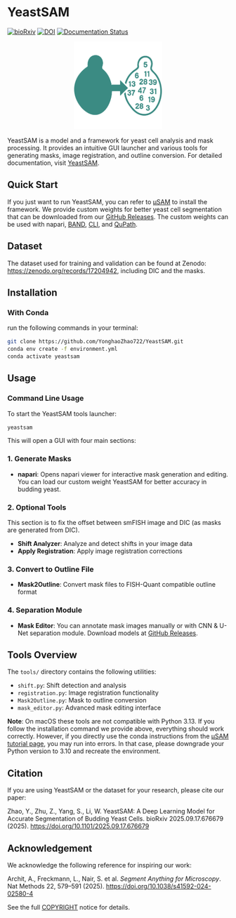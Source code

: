 # YeastSAM
[![bioRxiv](https://img.shields.io/badge/bioRxiv-10.1101%2F2025.09.17.676679-blue)](https://www.biorxiv.org/content/10.1101/2025.09.17.676679v1)
[![DOI](https://zenodo.org/badge/DOI/10.5281/zenodo.17204942.svg)](https://doi.org/10.5281/zenodo.17204942)
[![Documentation Status](https://readthedocs.org/projects/yeastsamdoc/badge/?version=latest)](https://yeastsamdoc.readthedocs.io/en/latest/?badge=latest)

<div align="center">
  <img src="src/yeastsam.png" alt="YeastSAM Logo" width="200"/>
</div>

YeastSAM is a model and a framework for yeast cell analysis and mask processing. It provides an intuitive GUI launcher and various tools for generating masks, image registration, and outline conversion. For detailed documentation, visit [YeastSAM](https://yeastsamdoc.readthedocs.io/en/latest/).

## Quick Start

If you just want to run YeastSAM, you can refer to [µSAM](https://github.com/computational-cell-analytics/micro-sam) to install the framework. We provide custom weights for better yeast cell segmentation that can be downloaded from our [GitHub Releases](https://github.com/YonghaoZhao722/YeastSAM/releases). The custom weights can be used with napari, [BAND](https://computational-cell-analytics.github.io/micro-sam/micro_sam.html#using-micro_sam-on-band), [CLI](https://computational-cell-analytics.github.io/micro-sam/micro_sam.html#using-the-command-line-interface-cli), and [QuPath](https://github.com/ksugar/qupath-extension-sam).

## Dataset
The dataset used for training and validation can be found at Zenodo: https://zenodo.org/records/17204942, including DIC and the masks.

## Installation

### With Conda

run the following commands in your terminal:

```bash
git clone https://github.com/YonghaoZhao722/YeastSAM.git
conda env create -f environment.yml
conda activate yeastsam
```

## Usage

### Command Line Usage
To start the YeastSAM tools launcher:

```bash
yeastsam
```

This will open a GUI with four main sections:

### 1. Generate Masks
- **napari**: Opens napari viewer for interactive mask generation and editing. You can load our custom weight YeastSAM for better accuracy in budding yeast. 

### 2. Optional Tools
This section is to fix the offset between smFISH image and DIC (as masks are generated from DIC).
- **Shift Analyzer**: Analyze and detect shifts in your image data
- **Apply Registration**: Apply image registration corrections

### 3. Convert to Outline File
- **Mask2Outline**: Convert mask files to FISH-Quant compatible outline format

### 4. Separation Module
- **Mask Editor**: You can annotate mask images manually or with CNN & U-Net separation module. Download models at [GitHub Releases](https://github.com/YonghaoZhao722/YeastSAM/releases).

## Tools Overview

The `tools/` directory contains the following utilities:

- `shift.py`: Shift detection and analysis
- `registration.py`: Image registration functionality
- `Mask2Outline.py`: Mask to outline conversion
- `mask_editor.py`: Advanced mask editing interface

**Note**: On macOS these tools are not compatible with Python 3.13. If you follow the installation command we provide above, everything should work correctly. However, if you directly use the conda instructions from the [µSAM tutorial page](https://computational-cell-analytics.github.io/micro-sam/micro_sam.html), you may run into errors. In that case, please downgrade your Python version to 3.10 and recreate the environment.

## Citation
If you are using YeastSAM or the dataset for your research, please cite our paper:

Zhao, Y., Zhu, Z., Yang, S., Li, W. YeastSAM: A Deep Learning Model for Accurate Segmentation of Budding Yeast Cells. bioRxiv 2025.09.17.676679 (2025). https://doi.org/10.1101/2025.09.17.676679

## Acknowledgement

We acknowledge the following reference for inspiring our work:

Archit, A., Freckmann, L., Nair, S. et al. *Segment Anything for Microscopy*. Nat Methods 22, 579–591 (2025). https://doi.org/10.1038/s41592-024-02580-4

See the full [COPYRIGHT](src/COPYRIGHT) notice for details.
